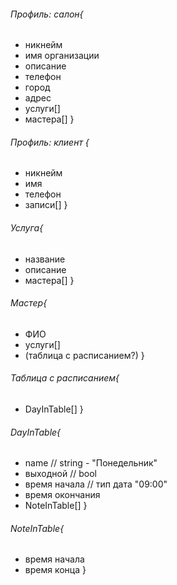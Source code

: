 ###### Профиль: салон{
* никнейм
* имя организации
* описание
* телефон
* город
* адрес
* услуги[]
* мастера[]
}

###### Профиль: клиент {
* никнейм
* имя
* телефон
* записи[]
}

###### Услуга{
* название
* описание
* мастера[]
}

###### Мастер{
* ФИО
* услуги[]
* (таблица с расписанием?)
}

###### Таблица с расписанием{
* DayInTable[]
}

###### DayInTable{
* name // string - "Понедельник"
* выходной // bool
* время начала // тип дата "09:00"
* время окончания 
* NoteInTable[]
}

###### NoteInTable{
* время начала
* время конца
}
